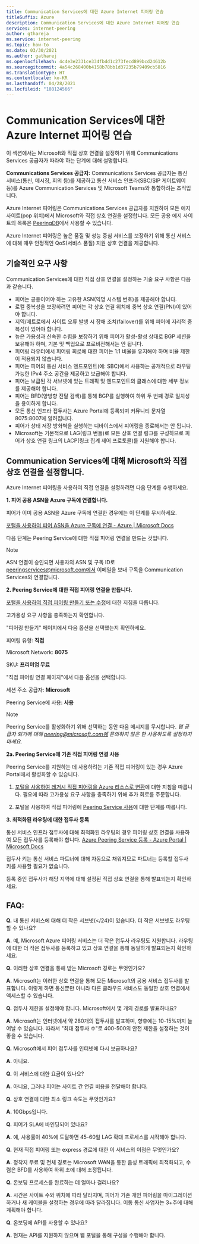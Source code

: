 ```yaml
---
title: Communication Services에 대한 Azure Internet 피어링 연습
titleSuffix: Azure
description: Communication Services에 대한 Azure Internet 피어링 연습
services: internet-peering
author: gthareja
ms.service: internet-peering
ms.topic: how-to
ms.date: 03/30/2021
ms.author: gatharej
ms.openlocfilehash: 4c4e3e2331ce334fbdd1c273fecd899bcd24612b
ms.sourcegitcommit: 4a54c268400b4158b78bb1d37235b79409cb5816
ms.translationtype: HT
ms.contentlocale: ko-KR
ms.lasthandoff: 04/28/2021
ms.locfileid: "108124566"
---
```

# <a name="azure-internet-peering-for-communications-services-walkthrough"></a>Communication Services에 대한 Azure Internet 피어링 연습

이 섹션에서는 Microsoft와 직접 상호 연결을 설정하기 위해 Communications Services 공급자가 따라야 하는 단계에 대해 설명합니다.

**Communications Services 공급자:** Communications Services 공급자는 통신 서비스(통신, 메시징, 회의 등)를 제공하고 통신 서비스 인프라(SBC/SIP 게이트웨이 등)를 Azure Communication Services 및 Microsoft Teams와 통합하려는 조직입니다. 

Azure Internet 피어링은 Communications Services 공급자를 지원하여 모든 에지 사이트(pop 위치)에서 Microsoft와 직접 상호 연결을 설정합니다. 모든 공용 에지 사이트의 목록은 [PeeringDB](https://www.peeringdb.com/net/694)에서 사용할 수 있습니다.

Azure Internet 피어링은 높은 품질 및 성능 중심 서비스를 보장하기 위해 통신 서비스에 대해 매우 안정적인 QoS(서비스 품질) 지원 상호 연결을 제공합니다.

## <a name="technical-requirements"></a>기술적인 요구 사항
Communication Services에 대한 직접 상호 연결을 설정하는 기술 요구 사항은 다음과 같습니다.
-   피어는 공용이어야 하는 고유한 ASN(익명 시스템 번호)을 제공해야 합니다.
-   로컬 중복성을 보장하려면 피어는 각 상호 연결 위치에 중복 상호 연결(PNI)이 있어야 합니다.
-   지역/메트로에서 사이트 오류 발생 시 장애 조치(failover)를 위해 피어에 지리적 중복성이 있어야 합니다.
-   높은 가용성과 신속한 수렴을 보장하기 위해 피어가 활성-활성 상태로 BGP 세션을 보유해야 하며, 기본 및 백업으로 프로비전해서는 안 됩니다.
-   피어링 라우터에서 피어링 회로에 대한 피어는 1:1 비율을 유지해야 하며 비율 제한이 적용되지 않습니다.
-   피어는 피어의 통신 서비스 엔드포인트(예: SBC)에서 사용하는 공개적으로 라우팅 가능한 IPv4 주소 공간을 제공하고 보급해야 합니다. 
-   피어는 보급된 각 서브넷에 있는 트래픽 및 엔드포인트의 클래스에 대한 세부 정보를 제공해야 합니다. 
-   피어는 BFD(양방향 전달 검색)를 통해 BGP를 실행하여 하위 두 번째 경로 일치성을 용이하게 합니다.
-   모든 통신 인프라 접두사는 Azure Portal에 등록되며 커뮤니티 문자열 8075:8007에 알려집니다.
-   피어가 상태 저장 방화벽을 실행하는 디바이스에서 피어링을 종료해서는 안 됩니다. 
-   Microsoft는 기본적으로 LAG(링크 번들)로 모든 상호 연결 링크를 구성하므로 피어가 상호 연결 링크의 LACP(링크 집계 제어 프로토콜)를 지원해야 합니다.

## <a name="establishing-direct-interconnect-with-microsoft-for-communications-services"></a>Communication Services에 대해 Microsoft와 직접 상호 연결을 설정합니다.

Azure Internet 피어링을 사용하여 직접 연결을 설정하려면 다음 단계를 수행하세요.

**1. 피어 공용 ASN을 Azure 구독에 연결합니다.**

피어가 이미 공용 ASN을 Azure 구독에 연결한 경우에는 이 단계를 무시하세요.

[포털을 사용하여 피어 ASN을 Azure 구독에 연결 - Azure | Microsoft Docs](./howto-subscription-association-portal.md)

다음 단계는 Peering Service에 대한 직접 피어링 연결을 만드는 것입니다.

> [!NOTE]
> ASN 연결이 승인되면 사용자의 ASN 및 구독 ID로 peeringservices@microsoft.com에서 이메일을 보내 구독을 Communication Services와 연결합니다. 

**2. Peering Service에 대한 직접 피어링 연결을 만듭니다.**

[포털을 사용하여 직접 피어링 만들기 또는 수정](./howto-direct-portal.md)에 대한 지침을 따릅니다.

고가용성 요구 사항을 충족하는지 확인합니다.

"피어링 만들기" 페이지에서 다음 옵션을 선택했는지 확인하세요.

피어링 유형: **직접**

Microsoft Network: **8075**

SKU: **프리미엄 무료**


"직접 피어링 연결 페이지"에서 다음 옵션을 선택합니다.

세션 주소 공급자: **Microsoft**

Peering Service에 사용: **사용**

> [!NOTE] 
> Peering Service를 활성화하기 위해 선택하는 동안 다음 메시지를 무시합니다.
> *맵 공급자 되기에 대해 peering@microsoft.com에 문의하지 않은 한 사용하도록 설정하지 마세요.*


  **2a. Peering Service에 기존 직접 피어링 연결 사용**

Peering Service를 지원하는 데 사용하려는 기존 직접 피어링이 있는 경우 Azure Portal에서 활성화할 수 있습니다.
1.  [포털을 사용하여 레거시 직접 피어링을 Azure 리소스로 변환](./howto-legacy-direct-portal.md)에 대한 지침을 따릅니다.
필요에 따라 고가용성 요구 사항을 충족하기 위해 추가 회로를 주문합니다.

2.  포털을 사용하여 직접 피어링에 [Peering Service 사용](./howto-peering-service-portal.md)에 대한 단계를 따릅니다.




**3. 최적화된 라우팅에 대한 접두사 등록**

통신 서비스 인프라 접두사에 대해 최적화된 라우팅의 경우 피어링 상호 연결을 사용하여 모든 접두사를 등록해야 합니다.
[Azure Peering Service 등록 - Azure Portal | Microsoft Docs](../peering-service/azure-portal.md)

접두사 키는 통신 서비스 파트너에 대해 자동으로 채워지므로 파트너는 등록할 접두사 키를 사용할 필요가 없습니다. 

등록 중인 접두사가 해당 지역에 대해 설정된 직접 상호 연결을 통해 발표되는지 확인하세요.


## <a name="faqs"></a>FAQ:

**Q.**  내 통신 서비스에 대해 더 작은 서브넷(</24)이 있습니다. 더 작은 서브넷도 라우팅할 수 있나요?

**A.**  예, Microsoft Azure 피어링 서비스는 더 작은 접두사 라우팅도 지원합니다. 라우팅에 대한 더 작은 접두사를 등록하고 있고 상호 연결을 통해 동일하게 발표되는지 확인하세요.

**Q.**  이러한 상호 연결을 통해 받는 Microsoft 경로는 무엇인가요?

**A.** Microsoft는 이러한 상호 연결을 통해 모든 Microsoft의 공용 서비스 접두사를 발표합니다. 이렇게 하면 통신뿐만 아니라 다른 클라우드 서비스도 동일한 상호 연결에서 액세스할 수 있습니다.

**Q.**  접두사 제한을 설정해야 합니다. Microsoft에서 몇 개의 경로를 발표하나요?

**A.** Microsoft는 인터넷에서 약 280개의 접두사를 발표하며, 향후에는 10-15%까지 늘어날 수 있습니다. 따라서 "최대 접두사 수"로 400-500의 안전 제한을 설정하는 것이 좋을 수 있습니다.

**Q.** Microsoft에서 피어 접두사를 인터넷에 다시 보급하나요?

**A.** 아니요.

**Q.** 이 서비스에 대한 요금이 있나요?

**A.** 아니요, 그러나 피어는 사이트 간 연결 비용을 전달해야 합니다.

**Q.** 상호 연결에 대한 최소 링크 속도는 무엇인가요?

**A.** 10Gbps입니다.

**Q.** 피어가 SLA에 바인딩되어 있나요?

**A.** 예, 사용률이 40%에 도달하면 45-60일 LAG 확대 프로세스를 시작해야 합니다.

**Q.** 현재 직접 피어링 또는 express 경로에 대한 이 서비스의 이점은 무엇인가요?

**A.** 정착지 무료 및 전체 경로는 Microsoft WAN을 통한 음성 트래픽에 최적화되고, 수렴은 BFD를 사용하여 하위 초에 대해 조정됩니다.

**Q.** 온보딩 프로세스를 완료하는 데 얼마나 걸리나요?

**A.** 시간은 사이트 수와 위치에 따라 달라지며, 피어가 기존 개인 피어링을 마이그레이션하거나 새 케이블을 설정하는 경우에 따라 달라집니다. 이동 통신 사업자는 3+주에 대해 계획해야 합니다.

**Q.** 온보딩에 API를 사용할 수 있나요?

**A.** 현재는 API를 지원하지 않으며 웹 포털을 통해 구성을 수행해야 합니다.